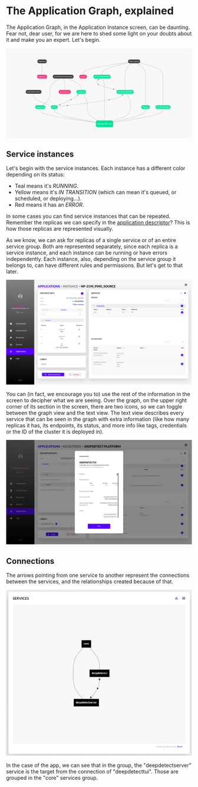 # The Application Graph, explained

The Application Graph, in the Application Instance screen, can be daunting. Fear not, dear user, for we are here to shed some light on your doubts about it and make you an expert. Let's begin.

![I mean, who can blame you. This is scary.](../img/app_graph_example.png)

## Service instances

Let's begin with the service instances. Each instance has a different color depending on its status:

* Teal means it's _RUNNING_.
* Yellow means it's _IN TRANSITION_ \(which can mean it's queued, or scheduled, or deploying...\).
* Red means it has an _ERROR_.

In some cases you can find service instances that can be repeated. Remember the replicas we can specify in the [application descriptor](app_descriptors.md)? This is how those replicas are represented visually.

As we know, we can ask for replicas of a single service or of an entire service group. Both are represented separately, since each replica is a service instance, and each instance can be running or have errors independently. Each instance, also, depending on the service group it belongs to, can have different rules and permissions. But let's get to that later.

![Text view of the application instance](../img/app_graph_instance_textview.png)

You can \(in fact, we encourage you to\) use the rest of the information in the screen to decipher what we are seeing. Over the graph, on the upper right corner of its section in the screen, there are two icons, so we can toggle between the graph view and the text view. The text view describes every service that can be seen in the graph with extra information \(like how many replicas it has, its endpoints, its status, and more info like tags, credentials or the ID of the cluster it is deployed in\).

![Information from the services in the instance](../img/app_graph_instance_serviceinfo.png)

## Connections

The arrows pointing from one service to another represent the connections between the services, and the relationships created because of that.

![Connections in the application instance](../img/app_graph_instance_connections.png)

In the case of the app, we can see that in the  group, the "deepdetectserver" service is the target from the connection of "deepdetecttui". Those are grouped in the "core" services group.

